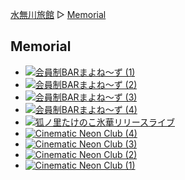 [水無川旅館](/top) ▷ [Memorial](/memorial)

## Memorial

- [![会員制BARまよね～ず (1)](/images/memorial/2024-11-19_1.png)](/memorial/2024-11-19)
- [![会員制BARまよね～ず (2)](/images/memorial/2024-11-19_2.png)](/memorial/2024-11-19)
- [![会員制BARまよね～ず (3)](/images/memorial/2024-11-19_3.png)](/memorial/2024-11-19)
- [![会員制BARまよね～ず (4)](/images/memorial/2024-11-19_4.png)](/memorial/2024-11-19)
- [![狐ノ里たけのこ氷華リリースライブ](/images/memorial/2024-11-10.jpg)](/memorial/2024-11-10)
- [![Cinematic Neon Club (4)](/images/memorial/2024-08-16_4.png)](/memorial/2024-08-16)
- [![Cinematic Neon Club (3)](/images/memorial/2024-08-16_3.png)](/memorial/2024-08-16)
- [![Cinematic Neon Club (2)](/images/memorial/2024-08-16_2.png)](/memorial/2024-08-16)
- [![Cinematic Neon Club (1)](/images/memorial/2024-08-16_1.png)](/memorial/2024-08-16)
